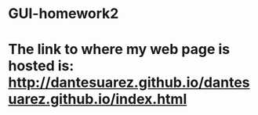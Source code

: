 # GUI-homework2
# The link to where my web page is hosted is: http://dantesuarez.github.io/dantesuarez.github.io/index.html
